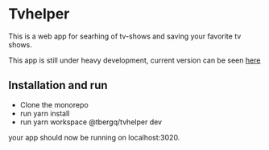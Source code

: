 # Tvhelper

This is a web app for searhing of tv-shows and saving your favorite tv shows. 

This app is still under heavy development, current version can be seen [here](https://tbergq-tvhelper.herokuapp.com/)

## Installation and run

- Clone the monorepo
- run yarn install
- run yarn workspace @tbergq/tvhelper dev

your app should now be running on localhost:3020.
